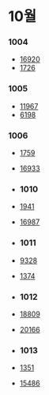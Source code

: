 # 10월

### 1004

- [16920](https://www.acmicpc.net/problem/16920)
- [1726](https://www.acmicpc.net/problem/1726)

### 1005

- [11967](https://www.acmicpc.net/problem/11967)
- [6198](https://www.acmicpc.net/problem/6198)

### 1006

- [1759](https://www.acmicpc.net/problem/1759)
- [16933](https://www.acmicpc.net/problem/16933)

- ### 1010

- [1941](https://www.acmicpc.net/problem/1941)
- [16987](https://www.acmicpc.net/problem/16987)

- ### 1011

- [9328](https://www.acmicpc.net/problem/9328)
- [1374](https://www.acmicpc.net/problem/1374)

- ### 1012

- [18809](https://www.acmicpc.net/problem/18809)
- [20166](https://www.acmicpc.net/problem/20166)

- ### 1013

- [1351](https://www.acmicpc.net/problem/1351)
- [15486](https://www.acmicpc.net/problem/15486)